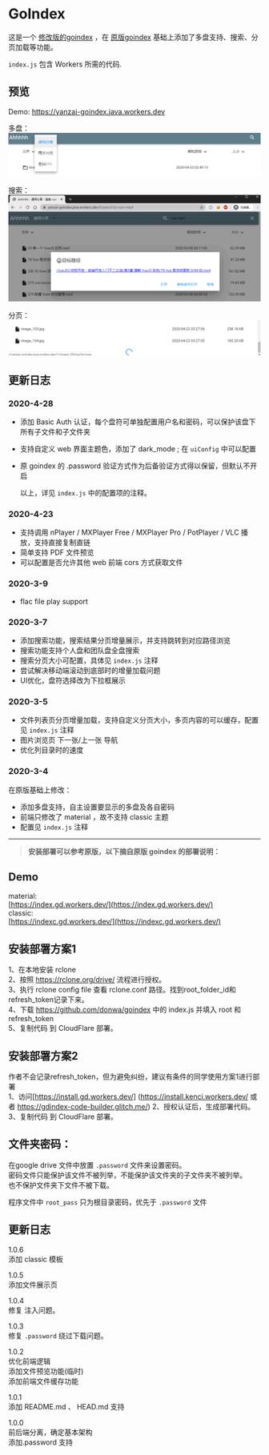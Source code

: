 GoIndex  
====  

这是一个 [修改版的goindex](https://github.com/yanzai/goindex) ，在 [原版goindex](https://github.com/donwa/goindex) 基础上添加了多盘支持、搜索、分页加载等功能。

`index.js` 包含 Workers 所需的代码.

## 预览

Demo: https://yanzai-goindex.java.workers.dev



多盘：  
![多盘](imgs/1.png)



搜索：  
![搜索](imgs/2.png)



分页：  
![分页](imgs/3.png)



## 更新日志

### 2020-4-28

- 添加 Basic Auth 认证，每个盘符可单独配置用户名和密码，可以保护该盘下所有子文件和子文件夹

- 支持自定义 web 界面主题色，添加了 dark_mode ; 在 `uiConfig` 中可以配置

- 原 goindex 的 .password 验证方式作为后备验证方式得以保留，但默认不开启

  以上，详见 `index.js` 中的配置项的注释。

### 2020-4-23

- 支持调用 nPlayer / MXPlayer Free / MXPlayer Pro / PotPlayer / VLC 播放，支持直接复制直链
- 简单支持 PDF 文件预览
- 可以配置是否允许其他 web 前端 cors 方式获取文件

### 2020-3-9

- flac file play support

### 2020-3-7

- 添加搜索功能，搜索结果分页增量展示，并支持跳转到对应路径浏览
- 搜索功能支持个人盘和团队盘全盘搜索
- 搜索分页大小可配置，具体见 `index.js` 注释
- 尝试解决移动端滚动到底部时的增量加载问题
- UI优化，盘符选择改为下拉框展示

### 2020-3-5

- 文件列表页分页增量加载，支持自定义分页大小，多页内容的可以缓存，配置见 `index.js` 注释
- 图片浏览页 下一张/上一张 导航
- 优化列目录时的速度

### 2020-3-4

在原版基础上修改：

- 添加多盘支持，自主设置要显示的多盘及各自密码
- 前端只修改了 material ，故不支持 classic 主题
- 配置见 `index.js` 注释
  

---



> **安装部署可以参考原版，以下摘自原版 goindex 的部署说明：**

## Demo  
material:  
[https://index.gd.workers.dev/](https://index.gd.workers.dev/)  
classic:  
[https://indexc.gd.workers.dev/](https://indexc.gd.workers.dev/)  

## 安装部署方案1  
1、在本地安装 rclone   
2、按照 https://rclone.org/drive/ 流程进行授权。  
3、执行 rclone config file 查看 rclone.conf 路径。找到root_folder_id和refresh_token记录下来。  
4、下载 https://github.com/donwa/goindex 中的 index.js  并填入 root 和 refresh_token  
5、复制代码 到 CloudFlare 部署。  

## 安装部署方案2  
作者不会记录refresh_token，但为避免纠纷，建议有条件的同学使用方案1进行部署  
1、访问[https://install.gd.workers.dev/] (https://install.kenci.workers.dev/ 或者 https://gdindex-code-builder.glitch.me/)
2、授权认证后，生成部署代码。  
3、复制代码 到 CloudFlare 部署。  

## 文件夹密码：
在google drive 文件中放置 `.password` 文件来设置密码。  
密码文件只能保护该文件不被列举，不能保护该文件夹的子文件夹不被列举。  
也不保护文件夹下文件不被下载。  

程序文件中 `root_pass` 只为根目录密码，优先于 `.password` 文件  


## 更新日志  

1.0.6  
添加 classic 模板  

1.0.5  
添加文件展示页  

1.0.4  
修复 注入问题。  

1.0.3  
修复 `.password` 绕过下载问题。  

1.0.2  
优化前端逻辑  
添加文件预览功能(临时)  
添加前端文件缓存功能  

1.0.1  
添加 README.md 、 HEAD.md 支持  

1.0.0  
前后端分离，确定基本架构  
添加.password 支持  

